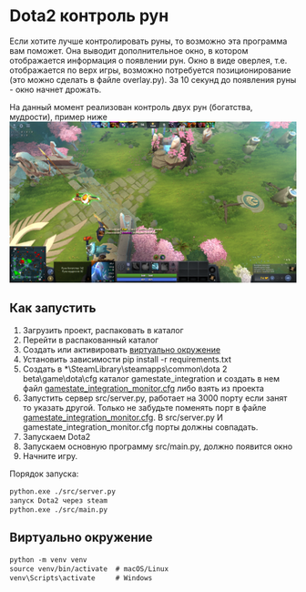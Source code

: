# Dota2 контроль рун
Если хотите лучше контролировать руны, то возможно эта программа вам поможет. Она выводит дополнительное окно, в котором отображается информация о появлении рун. Окно в виде оверлея, т.е. отображается по верх игры, возможно потребуется позиционирование (это можно сделать в файле overlay.py). За 10 секунд до появления руны - окно начнет дрожать.

На данный момент реализован контроль двух рун (богатства, мудрости), пример ниже
![](./assets/doataoverlay.png)

## Как запустить
1. Загрузить проект, распаковать в каталог
2. Перейти в распакованный каталог
3. Создать или активировать [виртуально окружение](#виртуально-окружение)
4. Установить зависимости pip install -r requirements.txt
5. Создать в *\SteamLibrary\steamapps\common\dota 2 beta\game\dota\cfg каталог gamestate_integration и создать в нем файл [gamestate_integration_monitor.cfg](./assets/gamestate_integration_monitor.cfg) либо взять из проекта
6. Запустить сервер src/server.py, работает на 3000 порту если занят то указать другой. Только не забудьте поменять порт в файле [gamestate_integration_monitor.cfg](./assets/gamestate_integration_monitor.cfg). В src/server.py И gamestate_integration_monitor.cfg порты должны совпадать.
7. Запускаем Dota2
8. Запускаем основную программу src/main.py, должно появится окно
9. Начните игру.

Порядок запуска:

    python.exe ./src/server.py
    запуск Dota2 через steam
    python.exe ./src/main.py

## Виртуально окружение
    python -m venv venv
    source venv/bin/activate  # macOS/Linux
    venv\Scripts\activate     # Windows
